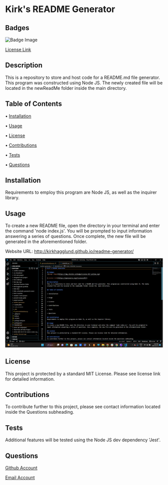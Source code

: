 # Kirk's README Generator

  ## Badges
  ![Badge Image](https://img.shields.io/badge/License-MIT-yellow.svg)

  [License Link](https://opensource.org/licenses/MIT)

  ## Description
  This is a repository to store and host code for a README.md file generator. This program was constructed using Node JS. The newly created file will be located in the newReadMe folder inside the  main directory.

  ## Table of Contents
  
  • [Installation](#installation)

  • [Usage](#usage)

  • [License](#license)

  • [Contributions](#contributions)

  • [Tests](#tests)

  • [Questions](#questions)

  ## Installation
  Requirements to employ this program are Node JS, as well as the inquirer library.

  ## Usage
  To create a new README file, open the directory in your terminal and enter the command 'node index.js'. You will be prompted to input information answering a series of questions. Once complete, the new file will be generated in the aforementioned folder.

  Website URL: http://kirkhagglund.github.io/readme-generator/

  ![A screenshot of a generated README file](./utils/screenshot.png)

  ## License
  This project is protected by a standard MIT License. Please see license link for detailed information.
  
  ## Contributions
  To contribute further to this project, please see contact information located inside the Questions subheading.

  ## Tests
  Additional features will be tested using the Node JS dev dependency 'Jest'.

  ## Questions
  [Github Account](https://github.com/kirkhagglund)

  [Email Account](mailto:kirkhagglund@gmail.com)


